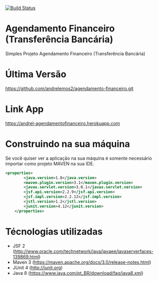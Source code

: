 [![Build Status](https://travis-ci.org/andrelemos2/agendamento-financeiro.svg?branch=master)](https://travis-ci.org/andrelemos2/agendamento-financeiro)

Agendamento Financeiro (Transferência Bancária)
==========================
Simples Projeto Agendamento Financeiro (Transferência Bancária)

Última Versão
==========================

https://github.com/andrelemos2/agendamento-financeiro.git

Link App
==========================

https://andrel-agendamentofinanceiro.herokuapp.com

Construindo na sua máquina
==========================

Se você quiser ver a aplicação na sua máquina é somente necessário importar como projeto MAVEN na sua IDE.

```xml
<properties>
		<java.version>1.8</java.version>
		<maven.plugin.version>3.1</maven.plugin.version>
		<javax.servlet.version>3.0.1</javax.servlet.version>
		<jsf.api.version>2.2.9</jsf.api.version>
		<jsf.impl.version>2.2.12</jsf.impl.version>
		<jstl.version>1.2</jstl.version>
		<junit.version>4.12</junit.version>
	</properties>
```


Técnologias utilizadas
==========================

- JSF 2 (http://www.oracle.com/technetwork/java/javaee/javaserverfaces-139869.html)
- Maven 3 (https://maven.apache.org/docs/3.0/release-notes.html)
- JUnit 4 (http://junit.org)
- Java 8 (https://www.java.com/pt_BR/download/faq/java8.xml)

